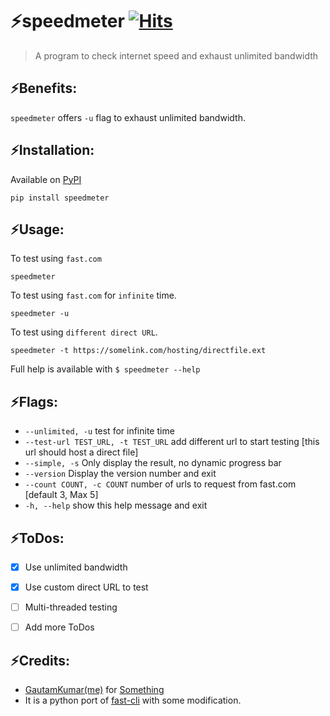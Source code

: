 # ⚡speedmeter [![Hits](https://hits.seeyoufarm.com/api/count/incr/badge.svg?url=https%3A%2F%2Fgithub.com%2Fgautamajay52%2Fspeedmeter&count_bg=%2379C83D&title_bg=%23555555&icon=&icon_color=%23E7E7E7&title=hits&edge_flat=false)](https://github.com/gautamajay52/speedmeter)

> A program to check internet speed and exhaust unlimited bandwidth

## ⚡Benefits:
`speedmeter` offers `-u` flag to exhaust unlimited bandwidth.

## ⚡Installation:

Available on [PyPI](https://pypi.org/project/speedmeter/)

```
pip install speedmeter
```

## ⚡Usage:

To test using `fast.com`

```
speedmeter 
```

To test using `fast.com` for `infinite` time.

```
speedmeter -u
```

To test using `different direct URL`.

```
speedmeter -t https://somelink.com/hosting/directfile.ext
```

Full help is available with `$ speedmeter --help`

## ⚡Flags:
-  `--unlimited, -u`       test for infinite time
-  `--test-url TEST_URL, -t TEST_URL` add different url to start testing [this url should host a direct file]
-  `--simple, -s`         Only display the result, no dynamic progress bar
-  `--version`             Display the version number and exit
-  `--count COUNT, -c COUNT` number of urls to request from fast.com [default 3, Max 5]
- `-h, --help`            show this help message and exit

## ⚡ToDos:
- [x] Use unlimited bandwidth
- [x] Use custom direct URL to test
- [ ] Multi-threaded testing
- [ ] Add more ToDos



## ⚡Credits:
* [GautamKumar(me)](https://github.com/gautamajay52) for [Something](https://github.com/gautamajay52/speedmeter)
* It is a python port of [fast-cli](https://github.com/gesquive/fast-cli) with some modification.